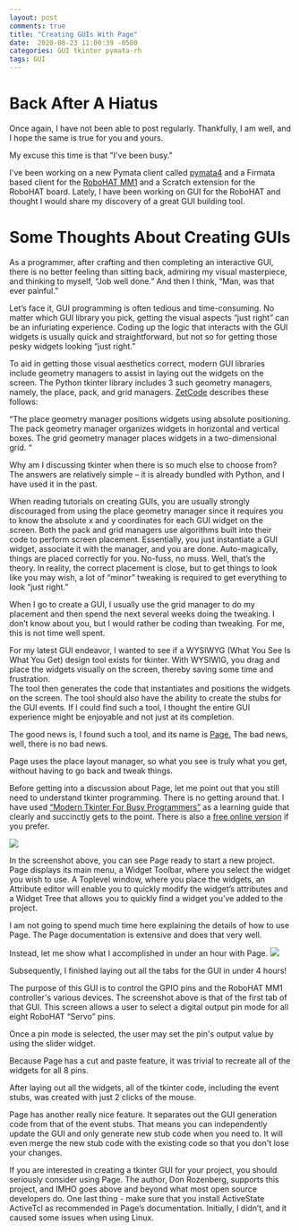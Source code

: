 ```yaml
---
layout: post
comments: true
title: "Creating GUIs With Page"
date:  2020-08-23 11:00:39 -0500
categories: GUI tkinter pymata-rh
tags: GUI
---
```

# Back After A Hiatus
Once again, I have not been able to post regularly. Thankfully,
I am well, and I hope the same is true for you and yours.

My excuse this time is that "I've been busy." 

I've been working on a new Pymata client called [pymata4](https://mryslab.github.io/pymata4/)
 and a Firmata based client for the 
[RoboHAT MM1](https://mryslab.github.io/pymata_rh/index.html)
and a Scratch extension for the RoboHAT board. Lately, I have been working on GUI for the 
RoboHAT and thought I would share my discovery of a great GUI building tool.

# Some Thoughts About Creating GUIs

As a programmer, after crafting and then completing an interactive GUI, 
there is no better feeling than sitting back, admiring my visual 
masterpiece, and thinking to myself, “Job well done.”  And then I think, “Man, was that ever painful.”

Let’s face it, GUI programming is often tedious and time-consuming. 
No matter which GUI library you pick, getting the visual aspects “just right” 
can be an infuriating experience. 
Coding up the logic that interacts with the GUI widgets is usually quick and 
straightforward, but not so for getting those pesky widgets looking “just right.”

To aid in getting those visual aesthetics correct, modern GUI libraries include 
geometry managers to assist in laying out the widgets on the screen. 
The Python tkinter library includes 3 such geometry managers, namely, 
the place, pack, and grid managers. [ZetCode](http://zetcode.com/tkinter/layout/) describes these follows: 

“The place geometry manager positions widgets using absolute positioning. 
The pack geometry manager organizes widgets in horizontal and vertical boxes. 
The grid geometry manager places widgets in a two-dimensional grid. “

Why am I discussing tkinter when there is so much else to choose from? 
The answers are relatively simple – it is already bundled with Python, and I have used it in the past.  

When reading tutorials on creating GUIs, 
you are usually strongly discouraged from using the place geometry manager since it requires 
you to know the absolute x and y coordinates for each GUI widget on the screen. 
Both the pack and grid managers use algorithms built into their code to perform screen placement. 
Essentially, you just instantiate a GUI widget, associate it with the manager, and you are done. 
Auto-magically, things are placed correctly for you. No-fuss, no muss. Well, that’s the theory. 
In reality, the correct placement is close, but to get things to look like you may wish, 
 a lot of “minor” tweaking is required to get everything to look “just right.”

When I go to create a GUI, I usually use the grid manager to do my placement and 
then spend the next several weeks doing the tweaking. I don’t know about you, 
but I would rather be coding than tweaking. For me, this is not time well spent.

For my latest GUI endeavor, I wanted to see if a WYSIWYG (What You See Is What You Get) 
design tool exists for tkinter. With WYSIWIG, 
you drag and place the widgets visually on the screen, thereby saving some time and frustration.  
The tool then generates the code that instantiates and positions the widgets on the screen. 
The tool should also have the ability to  create the stubs for the GUI events. 
If I could find such a tool, I thought the entire GUI experience might be enjoyable and not just 
at its completion.

The good news is, I found such a tool, and its 
name is [Page.](https://sourceforge.net/projects/page/) The bad news, well, there is no bad news.

Page uses the place layout manager, so what you see is truly what you get, 
without having to go back and tweak things. 

Before getting into a discussion about Page, let me point out that you still 
need to understand tkinter programming. There is no getting around that. 
I have used [“Modern Tkinter For Busy Programmers”](https://smile.amazon.com/gp/product/B0071QDNLO/ref=ppx_yo_dt_b_search_asin_title?ie=UTF8&psc=1)
  as a learning guide that clearly and succinctly gets to the point. 
  There is also a [free online version](https://tkdocs.com/tutorial/) if you prefer.

![]({{site.url}}/images/page/page1.png)





In the screenshot above, you can see Page ready to start a new project. Page displays its main menu, a Widget Toolbar, where you select the widget you wish to use. A Toplevel window, where you place the widgets, an Attribute editor will enable you to quickly modify the widget’s attributes and a Widget Tree that allows you to quickly find a widget you’ve added to the project.

I am not going to spend much time here explaining the details of how to use Page. The Page documentation is extensive and does that very well.

Instead, let me show what I accomplished in under an hour with Page. 
![]({{site.url}}/images/page/page2.png)

Subsequently, I finished laying out all the tabs for the GUI in under 4 hours!

The purpose of this GUI is to control the GPIO pins and the RoboHAT MM1 controller's various devices. 
The screenshot above is that of the first tab of that GUI. 
This screen allows a user to select a digital output pin mode for all eight RoboHAT “Servo” pins.

Once a pin mode is selected, the user may set the pin's output value by using the slider widget.

Because Page has a cut and paste feature, it was trivial to recreate all of the widgets for all 8 pins.

After laying out all the widgets, all of the tkinter code, including the event stubs, was created with just 2 clicks of the mouse.

Page has another really nice feature. It separates out the GUI generation code from that of the event stubs. That means you can independently update the GUI and only generate new stub code when you need to. It will even merge the new stub code with the existing code so that you don't lose your changes.

If you are interested in creating a tkinter GUI for your project, you should seriously consider using Page. The author, Don Rozenberg, supports this project, and IMHO goes above and beyond what most open source developers do. One last thing - make sure that you install ActiveState ActiveTcl as recommended in Page’s documentation. 
Initially, I didn’t, and it caused some issues when using Linux.